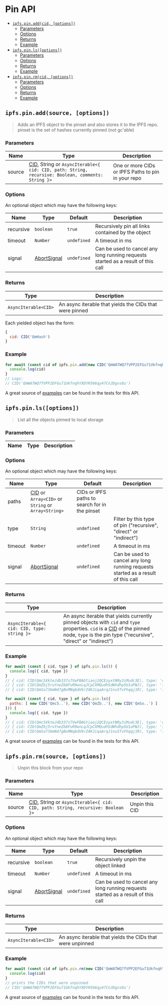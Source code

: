 # Pin API <!-- omit in toc -->

- [`ipfs.pin.add(cid, [options])`](#ipfspinaddcid-options)
  - [Parameters](#parameters)
  - [Options](#options)
  - [Returns](#returns)
  - [Example](#example)
- [`ipfs.pin.ls([options])`](#ipfspinlsoptions)
  - [Parameters](#parameters-1)
  - [Options](#options-1)
  - [Returns](#returns-1)
  - [Example](#example-1)
- [`ipfs.pin.rm(cid, [options])`](#ipfspinrmcid-options)
  - [Parameters](#parameters-2)
  - [Options](#options-2)
  - [Returns](#returns-2)
  - [Example](#example-2)

## `ipfs.pin.add(source, [options])`

> Adds an IPFS object to the pinset and also stores it to the IPFS repo. pinset is the set of hashes currently pinned (not gc'able)

### Parameters

| Name | Type | Description |
| ---- | ---- | ----------- |
| source | [CID][], String or `AsyncIterable<{ cid: CID, path: String, recursive: Boolean, comments: String }>` | One or more CIDs or IPFS Paths to pin in your repo |

### Options

An optional object which may have the following keys:

| Name | Type | Default | Description |
| ---- | ---- | ------- | ----------- |
| recursive | `boolean` | `true` | Recursively pin all links contained by the object |
| timeout | `Number` | `undefined` | A timeout in ms |
| signal | [AbortSignal][] | `undefined` |  Can be used to cancel any long running requests started as a result of this call |

### Returns

| Type | Description |
| -------- | -------- |
| `AsyncIterable<CID>` | An async iterable that yields the CIDs that were pinned |

Each yielded object has the form:

```JavaScript
{
  cid: CID('QmHash')
}
```

### Example

```JavaScript
for await (const cid of ipfs.pin.add(new CID('QmWATWQ7fVPP2EFGu71UkfnqhYXDYH566qy47CnJDgvs8u'))) {
  console.log(cid)
}
// Logs:
// CID('QmWATWQ7fVPP2EFGu71UkfnqhYXDYH566qy47CnJDgvs8u')
```

A great source of [examples][] can be found in the tests for this API.

## `ipfs.pin.ls([options])`

> List all the objects pinned to local storage

### Parameters

| Name | Type | Description |
| ---- | ---- | ----------- |

### Options

An optional object which may have the following keys:

| Name | Type | Default | Description |
| ---- | ---- | ------- | ----------- |
| paths | [CID][] or `Array<CID>` or `String` or `Array<String>` | CIDs or IPFS paths to search for in the pinset |
| type | `String` | `undefined` | Filter by this type of pin ("recursive", "direct" or "indirect") |
| timeout | `Number` | `undefined` | A timeout in ms |
| signal | [AbortSignal][] | `undefined` |  Can be used to cancel any long running requests started as a result of this call |

### Returns

| Type | Description |
| -------- | -------- |
| `AsyncIterable<{ cid: CID, type: string }>` | An async iterable that yields currently pinned objects with `cid` and `type` properties. `cid` is a [CID][cid] of the pinned node, `type` is the pin type ("recursive", "direct" or "indirect") |

### Example

```JavaScript
for await (const { cid, type } of ipfs.pin.ls()) {
  console.log({ cid, type })
}
// { cid: CID(Qmc5XkteJdb337s7VwFBAGtiaoj2QCEzyxtNRy3iMudc3E), type: 'recursive' }
// { cid: CID(QmZbj5ruYneZb8FuR9wnLqJCpCXMQudhSdWhdhp5U1oPWJ), type: 'indirect' }
// { cid: CID(QmSo73bmN47gBxMNqbdV6rZ4KJiqaArqJ1nu5TvFhqqj1R), type: 'indirect' }
```

```JavaScript
for await (const { cid, type } of ipfs.pin.ls({
  paths: [ new CID('Qmc5..'), new CID('QmZb..'), new CID('QmSo..') ]
})) {
  console.log({ cid, type })
}
// { cid: CID(Qmc5XkteJdb337s7VwFBAGtiaoj2QCEzyxtNRy3iMudc3E), type: 'recursive' }
// { cid: CID(QmZbj5ruYneZb8FuR9wnLqJCpCXMQudhSdWhdhp5U1oPWJ), type: 'indirect' }
// { cid: CID(QmSo73bmN47gBxMNqbdV6rZ4KJiqaArqJ1nu5TvFhqqj1R), type: 'indirect' }
```

A great source of [examples][] can be found in the tests for this API.

## `ipfs.pin.rm(source, [options])`

> Unpin this block from your repo

### Parameters

| Name | Type | Description |
| ---- | ---- | ----------- |
| source | [CID][], String or `AsyncIterable<{ cid: CID, path: String, recursive: Boolean }>` | Unpin this CID |

### Options

An optional object which may have the following keys:

| Name | Type | Default | Description |
| ---- | ---- | ------- | ----------- |
| recursive | `boolean` | `true` | Recursively unpin the object linked |
| timeout | `Number` | `undefined` | A timeout in ms |
| signal | [AbortSignal][] | `undefined` |  Can be used to cancel any long running requests started as a result of this call |

### Returns

| Type | Description |
| -------- | -------- |
| `AsyncIterable<CID>` | An async iterable that yields the CIDs that were unpinned |

### Example

```JavaScript
for await (const cid of ipfs.pin.rm(new CID('QmWATWQ7fVPP2EFGu71UkfnqhYXDYH566qy47CnJDgvs8u'))) {
  console.log(cid)
}
// prints the CIDs that were unpinned
// CID('QmWATWQ7fVPP2EFGu71UkfnqhYXDYH566qy47CnJDgvs8u')
```

A great source of [examples][] can be found in the tests for this API.

[examples]: https://github.com/ipfs/js-ipfs/blob/master/packages/interface-ipfs-core/src/pin
[cid]: https://www.npmjs.com/package/cids
[AbortSignal]: https://developer.mozilla.org/en-US/docs/Web/API/AbortSignal
